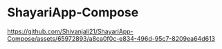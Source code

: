 # ShayariApp-Compose

https://github.com/Shivanjali21/ShayariApp-Compose/assets/65972893/a8ca0f0c-e834-496d-95c7-8209ea64d613

